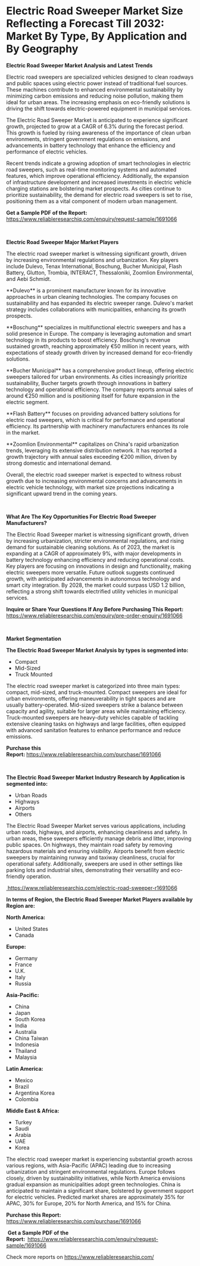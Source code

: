 <p><h1>Electric Road Sweeper Market Size Reflecting a Forecast Till 2032: Market By Type, By Application and By Geography</h1></p><p><strong>Electric Road Sweeper Market Analysis and Latest Trends</strong></p>
<p><p>Electric road sweepers are specialized vehicles designed to clean roadways and public spaces using electric power instead of traditional fuel sources. These machines contribute to enhanced environmental sustainability by minimizing carbon emissions and reducing noise pollution, making them ideal for urban areas. The increasing emphasis on eco-friendly solutions is driving the shift towards electric-powered equipment in municipal services.</p><p>The Electric Road Sweeper Market is anticipated to experience significant growth, projected to grow at a CAGR of 6.3% during the forecast period. This growth is fueled by rising awareness of the importance of clean urban environments, stringent government regulations on emissions, and advancements in battery technology that enhance the efficiency and performance of electric vehicles. </p><p>Recent trends indicate a growing adoption of smart technologies in electric road sweepers, such as real-time monitoring systems and automated features, which improve operational efficiency. Additionally, the expansion of infrastructure development and increased investments in electric vehicle charging stations are bolstering market prospects. As cities continue to prioritize sustainability, the demand for electric road sweepers is set to rise, positioning them as a vital component of modern urban management.</p></p>
<p><strong>Get a Sample PDF of the Report:&nbsp;</strong> <a href="https://www.reliableresearchiq.com/enquiry/request-sample/1691066?utm_campaign=1743&utm_medium=2&utm_source=Github&utm_content=ia&utm_term=17022025&utm_id=electric-road-sweeper">https://www.reliableresearchiq.com/enquiry/request-sample/1691066</a></p>
<p>&nbsp;</p>
<p><strong>Electric Road Sweeper Major Market Players</strong></p>
<p><p>The electric road sweeper market is witnessing significant growth, driven by increasing environmental regulations and urbanization. Key players include Dulevo, Tenax International, Boschung, Bucher Municipal, Flash Battery, Glutton, Trombia, INTERACT, Thessaloniki, Zoomlion Environmental, and Aebi Schmidt.</p><p>**Dulevo** is a prominent manufacturer known for its innovative approaches in urban cleaning technologies. The company focuses on sustainability and has expanded its electric sweeper range. Dulevo's market strategy includes collaborations with municipalities, enhancing its growth prospects.</p><p>**Boschung** specializes in multifunctional electric sweepers and has a solid presence in Europe. The company is leveraging automation and smart technology in its products to boost efficiency. Boschung's revenue sustained growth, reaching approximately €50 million in recent years, with expectations of steady growth driven by increased demand for eco-friendly solutions.</p><p>**Bucher Municipal** has a comprehensive product lineup, offering electric sweepers tailored for urban environments. As cities increasingly prioritize sustainability, Bucher targets growth through innovations in battery technology and operational efficiency. The company reports annual sales of around €250 million and is positioning itself for future expansion in the electric segment.</p><p>**Flash Battery** focuses on providing advanced battery solutions for electric road sweepers, which is critical for performance and operational efficiency. Its partnership with machinery manufacturers enhances its role in the market.</p><p>**Zoomlion Environmental** capitalizes on China's rapid urbanization trends, leveraging its extensive distribution network. It has reported a growth trajectory with annual sales exceeding €200 million, driven by strong domestic and international demand.</p><p>Overall, the electric road sweeper market is expected to witness robust growth due to increasing environmental concerns and advancements in electric vehicle technology, with market size projections indicating a significant upward trend in the coming years.</p></p>
<p>&nbsp;</p>
<p><strong>What Are The Key Opportunities For Electric Road Sweeper Manufacturers?</strong></p>
<p><p>The Electric Road Sweeper market is witnessing significant growth, driven by increasing urbanization, stricter environmental regulations, and rising demand for sustainable cleaning solutions. As of 2023, the market is expanding at a CAGR of approximately 9%, with major developments in battery technology enhancing efficiency and reducing operational costs. Key players are focusing on innovations in design and functionality, making electric sweepers more versatile. Future outlook suggests continued growth, with anticipated advancements in autonomous technology and smart city integration. By 2028, the market could surpass USD 1.2 billion, reflecting a strong shift towards electrified utility vehicles in municipal services.</p></p>
<p><strong>Inquire or Share Your Questions If Any Before Purchasing This Report:</strong> <a href="https://www.reliableresearchiq.com/enquiry/pre-order-enquiry/1691066?utm_campaign=1743&utm_medium=2&utm_source=Github&utm_content=ia&utm_term=17022025&utm_id=electric-road-sweeper">https://www.reliableresearchiq.com/enquiry/pre-order-enquiry/1691066</a></p>
<p>&nbsp;</p>
<p><strong>Market Segmentation</strong></p>
<p><strong>The Electric Road Sweeper Market Analysis by types is segmented into:</strong></p>
<p><ul><li>Compact</li><li>Mid-Sized</li><li>Truck Mounted</li></ul></p>
<p><p>The electric road sweeper market is categorized into three main types: compact, mid-sized, and truck-mounted. Compact sweepers are ideal for urban environments, offering maneuverability in tight spaces and are usually battery-operated. Mid-sized sweepers strike a balance between capacity and agility, suitable for larger areas while maintaining efficiency. Truck-mounted sweepers are heavy-duty vehicles capable of tackling extensive cleaning tasks on highways and large facilities, often equipped with advanced sanitation features to enhance performance and reduce emissions.</p></p>
<p><strong>Purchase this Report:&nbsp;</strong><a href="https://www.reliableresearchiq.com/purchase/1691066?utm_campaign=1743&utm_medium=2&utm_source=Github&utm_content=ia&utm_term=17022025&utm_id=electric-road-sweeper">https://www.reliableresearchiq.com/purchase/1691066</a></p>
<p>&nbsp;</p>
<p><strong>The Electric Road Sweeper Market Industry Research by Application is segmented into:</strong></p>
<p><ul><li>Urban Roads</li><li>Highways</li><li>Airports</li><li>Others</li></ul></p>
<p><p>The Electric Road Sweeper Market serves various applications, including urban roads, highways, and airports, enhancing cleanliness and safety. In urban areas, these sweepers efficiently manage debris and litter, improving public spaces. On highways, they maintain road safety by removing hazardous materials and ensuring visibility. Airports benefit from electric sweepers by maintaining runway and taxiway cleanliness, crucial for operational safety. Additionally, sweepers are used in other settings like parking lots and industrial sites, demonstrating their versatility and eco-friendly operation.</p></p>
<p><a href="https://www.reliableresearchiq.com/electric-road-sweeper-r1691066?utm_campaign=1743&utm_medium=2&utm_source=Github&utm_content=ia&utm_term=17022025&utm_id=electric-road-sweeper">&nbsp;https://www.reliableresearchiq.com/electric-road-sweeper-r1691066</a></p>
<p><strong>In terms of Region, the Electric Road Sweeper Market Players available by Region are:</strong></p>
<p>
    <p> <strong> North America: </strong>
        <ul>
            <li>United States</li>
            <li>Canada</li>
        </ul>
        </p> 
    <p> <strong> Europe: </strong>
        <ul>
            <li>Germany</li>
            <li>France</li>
            <li>U.K.</li>
            <li>Italy</li>
            <li>Russia</li>
        </ul>
        </p> 
    <p> <strong> Asia-Pacific: </strong>
        <ul>
            <li>China</li>
            <li>Japan</li>
            <li>South Korea</li>
            <li>India</li>
            <li>Australia</li>
            <li>China Taiwan</li>
            <li>Indonesia</li>
            <li>Thailand</li>
            <li>Malaysia</li>
        </ul>
        </p> 
    <p> <strong> Latin America: </strong>
        <ul>
            <li>Mexico</li>
            <li>Brazil</li>
            <li>Argentina Korea</li>
            <li>Colombia</li>
        </ul>
        </p> 
    <p> <strong> Middle East & Africa: </strong>
        <ul>
            <li>Turkey</li>
            <li>Saudi</li>
            <li>Arabia</li>
            <li>UAE</li>
            <li>Korea</li>
        </ul>
    </p>
    </p>
<p><p>The electric road sweeper market is experiencing substantial growth across various regions, with Asia-Pacific (APAC) leading due to increasing urbanization and stringent environmental regulations. Europe follows closely, driven by sustainability initiatives, while North America envisions gradual expansion as municipalities adopt green technologies. China is anticipated to maintain a significant share, bolstered by government support for electric vehicles. Predicted market shares are approximately 35% for APAC, 30% for Europe, 20% for North America, and 15% for China.</p></p>
<p><strong>Purchase this Report: </strong><a href="https://www.reliableresearchiq.com/purchase/1691066?utm_campaign=1743&utm_medium=2&utm_source=Github&utm_content=ia&utm_term=17022025&utm_id=electric-road-sweeper">https://www.reliableresearchiq.com/purchase/1691066</a></p>
<p>&nbsp;<strong>Get a Sample PDF of the Report:&nbsp;&nbsp;</strong><a href="https://www.reliableresearchiq.com/enquiry/request-sample/1691066?utm_campaign=1743&utm_medium=2&utm_source=Github&utm_content=ia&utm_term=17022025&utm_id=electric-road-sweeper">https://www.reliableresearchiq.com/enquiry/request-sample/1691066</a></p>
<p><strong></strong></p>
<p>Check more reports on <a href="https://www.reliableresearchiq.com/?utm_campaign=1743&utm_medium=2&utm_source=Github&utm_content=ia&utm_term=17022025&utm_id=electric-road-sweeper">https://www.reliableresearchiq.com/</a></p>